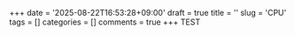 +++
date = '2025-08-22T16:53:28+09:00'
draft = true
title = ''
slug = 'CPU'
tags = []
categories = []
comments = true
+++
TEST